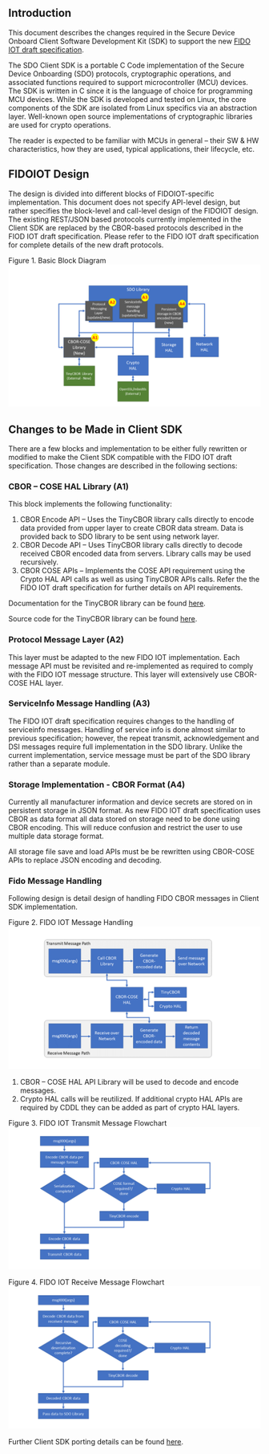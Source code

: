 ## Introduction

This document describes the changes required in the Secure Device Onboard Client Software Development Kit (SDK) to support the new [FIDO IOT draft specification](https://fidoalliance.org/specs/fidoiot/FIDO-IoT-spec-v1.0-wd-20200730.html).

The SDO Client SDK is a portable C Code implementation of the Secure Device Onboarding (SDO) protocols, cryptographic operations, and associated functions required to support microcontroller (MCU) devices. The SDK is written in C since it is the language of choice for programming MCU devices. While the SDK is developed and tested on Linux, the core components of the SDK are isolated from Linux specifics via an abstraction layer. Well-known open source implementations of cryptographic libraries are used for crypto operations.

The reader is expected to be familiar with MCUs in general – their SW & HW characteristics, how they are used, typical applications, their lifecycle, etc.

## FIDOIOT Design

The design is divided into different blocks of FIDOIOT-specific implementation.  This document does not specify API-level design, but rather specifies the block-level and call-level design of the FIDOIOT design. The existing REST/JSON based protocols currently implemented in the Client SDK are replaced by the CBOR-based protocols described in the FIOD IOT draft specification.  Please refer to the FIDO IOT draft specification for complete details of the new draft protocols.

Figure 1.	Basic Block Diagram
![Basic Block Diagram](img/Slide3.PNG)

## Changes to be Made in Client SDK

There are a few blocks and implementation to be either fully rewritten or modified to make the Client SDK compatible with the FIDO IOT draft  specification. Those changes are described in the following sections:

### CBOR – COSE HAL Library (A1)

This block implements the following functionality:

1. CBOR Encode API – Uses the TinyCBOR library calls directly to encode data provided from upper layer to create CBOR data stream.  Data is provided back to SDO library to be sent using network layer.
2. CBOR Decode API – Uses TinyCBOR library calls directly to decode received CBOR encoded data from servers.  Library calls may be used recursively.
3. CBOR COSE APIs – Implements the COSE API requirement using the Crypto HAL API calls as well as using TinyCBOR APIs calls. Refer the the FIDO IOT draft specification for further details on API requirements.

Documentation for the TinyCBOR library can be found [here](https://intel.github.io/tinycbor/current/).  

Source code for the TinyCBOR library can be found [here](https://github.com/intel/tinycbor).

### Protocol Message Layer (A2)

This layer must be adapted to the new FIDO IOT implementation. Each message API must be revisited and re-implemented as required to comply with the FIDO IOT message structure. This layer will extensively use CBOR-COSE HAL layer.

### ServiceInfo Message Handling (A3)

The FIDO IOT draft specification requires changes to the handling of serviceinfo messages. Handling of service info is done almost similar to previous specification; however, the repeat transmit, acknowledgement and DSI messages require full implementation in the SDO library. Unlike the current implementation,  service message must be part of the SDO library rather than a separate module.

### Storage Implementation - CBOR Format (A4)

Currently all manufacturer information and device secrets are stored on in persistent storage in JSON format. As new FIDO IOT draft specification uses CBOR as data format all data stored on storage need to be done using CBOR encoding. This will reduce confusion and restrict the user to use multiple data storage format.

All storage file save and load APIs must be be rewritten using CBOR-COSE APIs to replace JSON encoding and decoding.

### Fido Message Handling 

Following design is detail design of handling FIDO CBOR messages in Client SDK implementation. 

Figure 2. FIDO IOT Message Handling
![FIDO IOT Message Handling](img/Slide4.PNG)

1. CBOR – COSE HAL API Library will be used to decode and encode messages.
2. Crypto HAL calls will be reutilized. If additional crypto HAL APIs are required by CDDL they can be added as part of crypto HAL layers.

Figure 3. FIDO IOT Transmit Message Flowchart
![FIDO IOT Transmit Message Flowchart](img/Slide5.PNG)

Figure 4. FIDO IOT Receive Message Flowchart
![FIDO IOT Receive Message Flowchart](img/Slide6.PNG)

Further Client SDK porting details can be found [here](https://github.com/secure-device-onboard/docs/blob/master/docs/client-sdk/client-sdk-porting-guide.md). 


